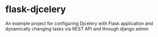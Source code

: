 # flask-djcelery
An example project for configuring Djcelery with Flask application and dynamically changing tasks via REST API and through django admin
